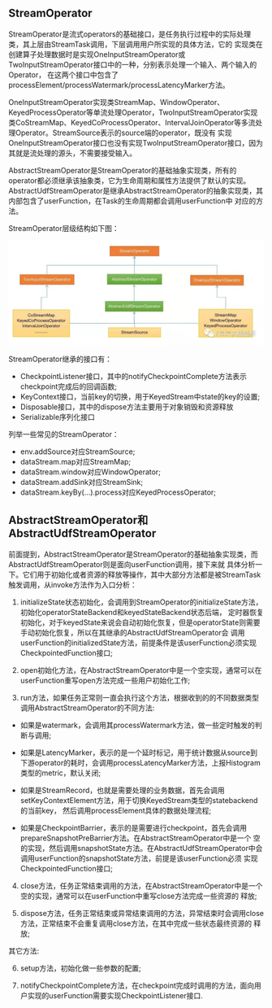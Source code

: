 StreamOperator
-------------

StreamOperator是流式operators的基础接口，是任务执行过程中的实际处理类，其上层由StreamTask调用，下层调用用户所实现的具体方法，它的
实现类在创建算子处理数据时是实现OneInputStreamOperator或TwoInputStreamOperator接口中的一种，分别表示处理一个输入、两个输入的Operator，
在这两个接口中包含了processElement/processWatermark/processLatencyMarker方法。

OneInputStreamOperator实现类StreamMap、WindowOperator、KeyedProcessOperator等单流处理Operator，TwoInputStreamOperator实现
类CoStreamMap、KeyedCoProcessOperator、IntervalJoinOperator等多流处理Operator。StreamSource表示的source端的operator，既没有
实现OneInputStreamOperator接口也没有实现TwoInputStreamOperator接口，因为其就是流处理的源头，不需要接受输入。

AbstractStreamOperator是StreamOperator的基础抽象实现类，所有的operator都必须继承该抽象类，它为生命周期和属性方法提供了默认的实现。
AbstractUdfStreamOperator是继承AbstractStreamOperator的抽象实现类，其内部包含了userFunction，在Task的生命周期都会调用userFunction中
对应的方法。

StreamOperator层级结构如下图：

 ![StreamOperator](../images/stream-operator.jpg "StreamOperator")

StreamOperator继承的接口有：
 * CheckpointListener接口，其中的notifyCheckpointComplete方法表示checkpoint完成后的回调函数;
 * KeyContext接口，当前key的切换，用于KeyedStream中state的key的设置;
 * Disposable接口，其中的dispose方法主要用于对象销毁和资源释放
 * Serializable序列化接口

 列举一些常见的StreamOperator：
  * env.addSource对应StreamSource;
  * dataStream.map对应StreamMap;
  * dataStream.window对应WindowOperator;
  * dataStream.addSink对应StreamSink;
  * dataStream.keyBy(...).process对应KeyedProcessOperator;


AbstractStreamOperator和AbstractUdfStreamOperator
-------------

前面提到，AbstractStreamOperator是StreamOperator的基础抽象实现类，而AbstractUdfStreamOperator则是面向userFunction调用，接下来就
具体分析一下。它们用于初始化或者资源的释放等操作，其中大部分方法都是被StreamTask触发调用，从invoke方法作为入口分析：

 1. initializeState状态初始化，会调用到StreamOperator的initializeState方法，初始化operatorStateBackend和keyedStateBackend状态后端，
 定时器恢复初始化，对于keyedState来说会自动初始化恢复，但是operatorState则需要手动初始化恢复，所以在其继承的AbstractUdfStreamOperator会
 调用userFunction的initializedState方法，前提条件是该userFunction必须实现CheckpointedFunction接口;

 2. open初始化方法，在AbstractStreamOperator中是一个空实现，通常可以在userFunction重写open方法完成一些用户初始化工作;

 3. run方法，如果任务正常则一直会执行这个方法，根据收到的的不同数据类型调用AbstractStreamOperator的不同方法:

   * 如果是watermark，会调用其processWatermark方法，做一些定时触发的判断与调用;

   * 如果是LatencyMarker，表示的是一个延时标记，用于统计数据从source到下游operator的耗时，会调用processLatencyMarker方法，上报Histogram
   类型的metric，默认关闭;

   * 如果是StreamRecord，也就是需要处理的业务数据，首先会调用setKeyContextElement方法，用于切换KeyedStream类型的statebackend的当前key，
   然后调用processElement具体的数据处理流程;

   * 如果是CheckpointBarrier，表示的是需要进行checkpoint，首先会调用prepareSnapshotPreBarrier方法。在AbstractStreamOperator中是一个
   空的实现，然后调用snapshotState方法。在AbstractUdfStreamOperator中会调用userFunction的snapshotState方法，前提是该userFunction必须
   实现CheckpointedFunction接口;

 4. close方法，任务正常结束调用的方法，在AbstractStreamOperator中是一个空的实现，通常可以在userFunction中重写close方法完成一些资源的
   释放;

 5. dispose方法，任务正常结束或异常结束调用的方法，异常结束时会调用close方法，正常结束不会重复调用close方法，在其中完成一些状态最终资源的
   释放;

其它方法:

 6. setup方法，初始化做一些参数的配置;

 7. notifyCheckpointComplete方法，在checkpoint完成时调用的方法，面向用户实现的userFunction需要实现CheckpointListener接口.
